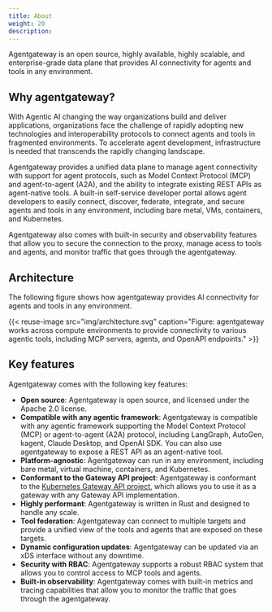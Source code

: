 ```yaml
---
title: About
weight: 20
description:
---
```


Agentgateway is an open source, highly available, highly scalable, and enterprise-grade data plane that provides AI connectivity for agents and tools in any environment. 

## Why agentgateway?

With Agentic AI changing the way organizations build and deliver applications, organizations face the challenge of rapidly adopting new technologies and interoperability protocols to connect agents and tools in fragmented environments. To accelerate agent development, infrastructure is needed that transcends the rapidly changing landscape.  

Agentgateway provides a unified data plane to manage agent connectivity with support for agent protocols, such as Model Context Protocol (MCP) and agent-to-agent (A2A), and the ability to integrate existing REST APIs as agent-native tools. A built-in self-service developer portal allows agent developers to easily connect, discover, federate, integrate, and secure agents and tools in any environment, including bare metal, VMs, containers, and Kubernetes. 

Agentgateway also comes with built-in security and observability features that allow you to secure the connection to the proxy, manage acess to tools and agents, and monitor traffic that goes through the agentgateway. 

## Architecture

The following figure shows how agentgateway provides AI connectivity for agents and tools in any environment.

{{< reuse-image src="img/architecture.svg" caption="Figure: agentgateway works across compute environments to provide connectivity to various agentic tools, including MCP servers, agents, and OpenAPI endpoints." >}}


## Key features

Agentgateway comes with the following key features: 

* **Open source**: Agentgateway is open source, and licensed under the Apache 2.0 license. 
* **Compatible with any agentic framework**: Agentgateway is compatible with any agentic framework supporting the Model Context Protocol (MCP) or agent-to-agent (A2A) protocol, including LangGraph, AutoGen, kagent, Claude Desktop, and OpenAI SDK. You can also use agentgateway to expose a REST API as an agent-native tool. 
* **Platform-agnostic**: Agentgateway can run in any environment, including bare metal, virtual machine, containers, and Kubernetes. 
* **Conformant to the Gateway API project**: Agentgateway is conformant to the [Kubernetes Gateway API project](https://gateway-api.sigs.k8s.io/implementations/#agent-gateway-with-kgateway), which allows you to use it as a gateway with any Gateway API implementation.
* **Highly performant**: Agentgateway is written in Rust and designed to handle any scale. 
* **Tool federation**: Agentgateway can connect to multiple targets and provide a unified view of the tools and agents that are exposed on these targets. 
* **Dynamic configuration updates**: Agentgateway can be updated via an xDS interface without any downtime. 
* **Security with RBAC**: Agentgateway supports a robust RBAC system that allows you to control access to MCP tools and agents. 
* **Built-in observability**: Agentgateway comes with built-in metrics and tracing capabilities that allow you to monitor the traffic that goes through the agentgateway.
